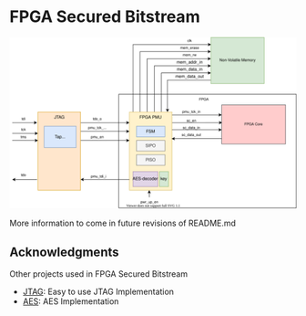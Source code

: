 # FPGA Secured Bitstream

<p align="center">
  <img src="./docs/figures/JtagInterface -FPGA.drawio.svg">
</p>
  
More information to come in future revisions of README.md

## Acknowledgments

Other projects used in FPGA Secured Bitstream
- [JTAG](https://github.com/freecores/jtag): Easy to use JTAG Implementation
- [AES](https://github.com/hplp/AES_implementations): AES Implementation
